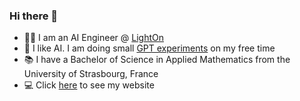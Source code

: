 ### Hi there 👋

- 👨‍💻 I am an AI Engineer @ [LightOn](https://www.lighton.ai/)
- 🤖 I like AI. I am doing small [GPT experiments](https://github.com/cthiriet/gpt-lab) on my free time
- 📚 I have a Bachelor of Science in Applied Mathematics from the University of Strasbourg, France
- 💻 Click [here](https://cthiriet.com/) to see my website
